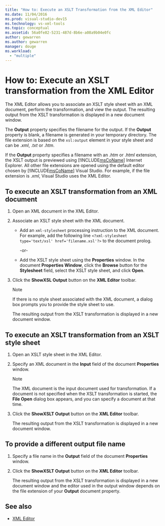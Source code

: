 ```yaml
---
title: "How to: Execute an XSLT Transformation from the XML Editor"
ms.date: 11/04/2016
ms.prod: visual-studio-dev15
ms.technology: vs-xml-tools
ms.topic: conceptual
ms.assetid: 56a0fe82-5231-487d-8b6e-a08a9b04e0fc
author: gewarren
ms.author: gewarren
manager: douge
ms.workload:
  - "multiple"
---
```

# How to: Execute an XSLT transformation from the XML Editor

The XML Editor allows you to associate an XSLT style sheet with an XML document, perform the transformation, and view the output. The resulting output from the XSLT transformation is displayed in a new document window.

The **Output** property specifies the filename for the output. If the **Output** property is blank, a filename is generated in your temporary directory. The file extension is based on the `xsl:output` element in your style sheet and can be .*xml*, .*txt* or .*htm*.

If the **Output** property specifies a filename with an .*htm* or .*html* extension, the XSLT output is previewed using [!INCLUDE[msCoName](../xml-tools/includes/msconame_md.md)] Internet Explorer. All other file extensions are opened using the default editor chosen by [!INCLUDE[msCoName](../xml-tools/includes/msconame_md.md)] Visual Studio. For example, if the file extension is .*xml*, Visual Studio uses the XML Editor.

## To execute an XSLT transformation from an XML document

1.  Open an XML document in the XML Editor.

2.  Associate an XSLT style sheet with the XML document.

    -   Add an `xml-stylesheet` processing instruction to the XML document. For example, add the following line `<?xml-stylesheet type='text/xsl' href='filename.xsl'?>` to the document prolog.

         -or-

    -   Add the XSLT style sheet using the **Properties** window. In the document **Properties Window**, click the **Browse** button for the **Stylesheet** field, select the XSLT style sheet, and click **Open**.

3.  Click the **ShowXSL Output** button on the **XML Editor** toolbar.

    > [!NOTE]
    > If there is no style sheet associated with the XML document, a dialog box prompts you to provide the style sheet to use.
    >
    >  The resulting output from the XSLT transformation is displayed in a new document window.

## To execute an XSLT transformation from an XSLT style sheet

1.  Open an XSLT style sheet in the XML Editor.

2.  Specify an XML document in the **Input** field of the document **Properties** window.

    > [!NOTE]
    > The XML document is the input document used for transformation. If a document is not specified when the XSLT transformation is started, the **File Open** dialog box appears, and you can specify a document at that time.

3.  Click the **ShowXSLT Output** button on the **XML Editor** toolbar.

     The resulting output from the XSLT transformation is displayed in a new document window.

## To provide a different output file name

1.  Specify a file name in the **Output** field of the document **Properties** window.

2.  Click the **ShowXSLT Output** button on the **XML Editor** toolbar.

     The resulting output from the XSLT transformation is displayed in a new document window and the editor used in the output window depends on the file extension of your **Output** document property.

## See also

- [XML Editor](../xml-tools/xml-editor.md)